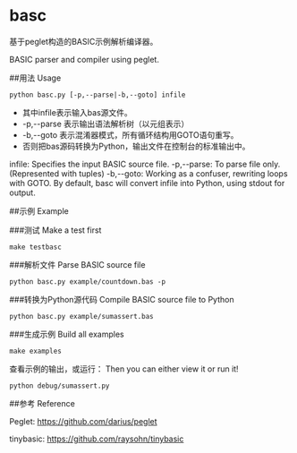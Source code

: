 basc
====

基于peglet构造的BASIC示例解析编译器。

BASIC parser and compiler using peglet.

##用法 Usage

```
python basc.py [-p,--parse|-b,--goto] infile
```
* 其中infile表示输入bas源文件。
* -p,--parse 表示输出语法解析树（以元组表示）
* -b,--goto 表示混淆器模式，所有循环结构用GOTO语句重写。
* 否则把bas源码转换为Python，输出文件在控制台的标准输出中。

infile: Specifies the input BASIC source file.
-p,--parse: To parse file only. (Represented with tuples) 
-b,--goto: Working as a confuser, rewriting loops with GOTO.
By default, basc will convert infile into Python, using stdout for output.

##示例 Example

###测试 Make a test first

```
make testbasc
```

###解析文件 Parse BASIC source file
```
python basc.py example/countdown.bas -p
```

###转换为Python源代码 Compile BASIC source file to Python
```
python basc.py example/sumassert.bas
```

###生成示例 Build all examples
```
make examples
```
查看示例的输出，或运行： 
Then you can either view it or run it!
```
python debug/sumassert.py
```

##参考 Reference

Peglet: https://github.com/darius/peglet

tinybasic: https://github.com/raysohn/tinybasic
